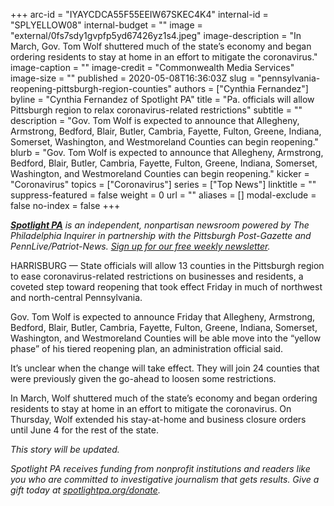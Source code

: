 +++
arc-id = "IYAYCDCA55F55EEIW67SKEC4K4"
internal-id = "SPLYELLOW08"
internal-budget = ""
image = "external/0fs7sdy1gvpfp5yd67426yz1s4.jpeg"
image-description = "In March, Gov. Tom Wolf shuttered much of the state’s economy and began ordering residents to stay at home in an effort to mitigate the coronavirus."
image-caption = ""
image-credit = "Commonwealth Media Services"
image-size = ""
published = 2020-05-08T16:36:03Z
slug = "pennsylvania-reopening-pittsburgh-region-counties"
authors = ["Cynthia Fernandez"]
byline = "Cynthia Fernandez of Spotlight PA"
title = "Pa. officials will allow Pittsburgh region to relax coronavirus-related restrictions"
subtitle = ""
description = "Gov. Tom Wolf is expected to announce that Allegheny, Armstrong, Bedford, Blair, Butler, Cambria, Fayette, Fulton, Greene, Indiana, Somerset, Washington, and Westmoreland Counties can begin reopening."
blurb = "Gov. Tom Wolf is expected to announce that Allegheny, Armstrong, Bedford, Blair, Butler, Cambria, Fayette, Fulton, Greene, Indiana, Somerset, Washington, and Westmoreland Counties can begin reopening."
kicker = "Coronavirus"
topics = ["Coronavirus"]
series = ["Top News"]
linktitle = ""
suppress-featured = false
weight = 0
url = ""
aliases = []
modal-exclude = false
no-index = false
+++

<a href="https://www.spotlightpa.org/"><i><b>Spotlight PA</b></i></a><i> is an independent, nonpartisan newsroom powered by The Philadelphia Inquirer in partnership with the Pittsburgh Post-Gazette and PennLive/Patriot-News. </i><a href="https://www.spotlightpa.org/newsletters"><i>Sign up for our free weekly newsletter</i></a><i>.</i>

HARRISBURG — State officials will allow 13 counties in the Pittsburgh region to ease coronavirus-related restrictions on businesses and residents, a coveted step toward reopening that took effect Friday in much of northwest and north-central Pennsylvania.

Gov. Tom Wolf is expected to announce Friday that Allegheny, Armstrong, Bedford, Blair, Butler, Cambria, Fayette, Fulton, Greene, Indiana, Somerset, Washington, and Westmoreland Counties will be able move into the “yellow phase” of his tiered reopening plan, an administration official said.

It’s unclear when the change will take effect. They will join 24 counties that were previously given the go-ahead to loosen some restrictions.

In March, Wolf shuttered much of the state’s economy and began ordering residents to stay at home in an effort to mitigate the coronavirus. On Thursday, Wolf extended his stay-at-home and business closure orders until June 4 for the rest of the state.

<i>This story will be updated.</i>



















<i>Spotlight PA receives funding from nonprofit institutions and readers like you who are committed to investigative journalism that gets results. Give a gift today at </i><a href="https://www.spotlightpa.org/donate"><i>spotlightpa.org/donate</i></a><i>.</i>
